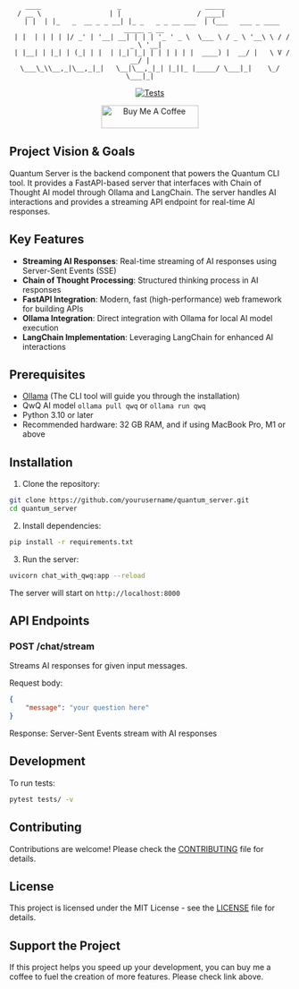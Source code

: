 <div align="center">

```
    ____                   _                     _____                              
  / __ \                 | |                   / ____|                            
 | |  | |_   _  __ _ _ __| |_ _   _ _ __ ___  | (___   ___ _ ____   _____ _ __   
 | |  | | | | |/ _' | '__| __| | | | '_ ' _ \  \___ \ / _ \ '__\ \ / / _ \ '__|  
 | |__| | |_| | (_| | |  | |_| |_| | | | | | |  ____) |  __/ |   \ V /  __/ |     
\___\_\\__,_|\__,_|_|   \__|\__,_|_| |_||_ |_____/ \___|_|    \_/ \___|_|     
```                                                                                                     

[![Tests](https://github.com/andreivisan/quantum_server/actions/workflows/test.yml/badge.svg)](https://github.com/andreivisan/quantum_server/actions/workflows/test.yml)                                                                                                     

<a href="https://www.buymeacoffee.com/programminglife" target="_blank"><img src="https://cdn.buymeacoffee.com/buttons/default-orange.png" alt="Buy Me A Coffee" height="41" width="174"></a>

</div>

## Project Vision & Goals

Quantum Server is the backend component that powers the Quantum CLI tool. It provides a FastAPI-based server that interfaces with Chain of Thought AI model through Ollama and LangChain. The server handles AI interactions and provides a streaming API endpoint for real-time AI responses.

## Key Features

- **Streaming AI Responses**: Real-time streaming of AI responses using Server-Sent Events (SSE)
- **Chain of Thought Processing**: Structured thinking process in AI responses
- **FastAPI Integration**: Modern, fast (high-performance) web framework for building APIs
- **Ollama Integration**: Direct integration with Ollama for local AI model execution
- **LangChain Implementation**: Leveraging LangChain for enhanced AI interactions

## Prerequisites

- [Ollama](https://ollama.ai) (The CLI tool will guide you through the installation)
- QwQ AI model ```ollama pull qwq``` or ```ollama run qwq```
- Python 3.10 or later
- Recommended hardware: 32 GB RAM, and if using MacBook Pro, M1 or above

## Installation

1. Clone the repository:
```bash
git clone https://github.com/yourusername/quantum_server.git
cd quantum_server
```

2. Install dependencies:
```bash
pip install -r requirements.txt
```

3. Run the server:
```bash
uvicorn chat_with_qwq:app --reload
```

The server will start on `http://localhost:8000`

## API Endpoints

### POST /chat/stream

Streams AI responses for given input messages.

Request body:
```json
{
    "message": "your question here"
}
```

Response: Server-Sent Events stream with AI responses

## Development

To run tests:
```bash
pytest tests/ -v
```

## Contributing

Contributions are welcome! Please check the [CONTRIBUTING](CONTRIBUTING.md) file for details.

## License

This project is licensed under the MIT License - see the [LICENSE](LICENSE) file for details.

## Support the Project

If this project helps you speed up your development, you can buy me a coffee to fuel the creation of more features. Please check link above.
